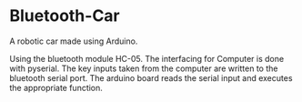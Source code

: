 # Bluetooth-Car
A robotic car made using Arduino.

Using the bluetooth module HC-05.
The interfacing for Computer is done with pyserial. The key inputs taken from the computer are written to the bluetooth serial port. The arduino board reads the serial input and executes the appropriate function.
